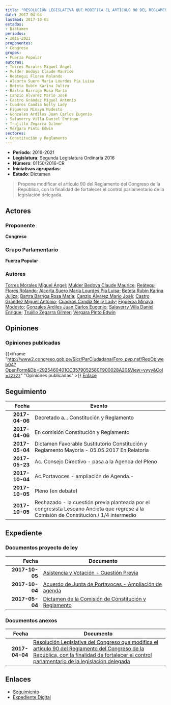```yaml
---
title: "RESOLUCIÓN LEGISLATIVA QUE MODIFICA EL ARTÍCULO 90 DEL REGLAMENTO DEL CONGRESO DE LA REPÚBLICA, CON LA FINALIDAD DE FORTALECER EL CONTROL PARLAMENTARIO DE LA LEGISLACIÓN DELEGADA"
date: 2017-04-04
lastmod: 2017-10-05
estados:
- Dictamen
periodos:
- 2016-2021
proponentes:
- Congreso
grupos:
- Fuerza Popular
autores:
- Torres Morales Miguel Ángel
- Mulder Bedoya Claude Maurice
- Reátegui Flores Rolando
- Alcorta Suero María Lourdes Pía Luisa
- Beteta Rubín Karina Juliza
- Bartra Barriga Rosa María
- Canzio Álvarez Mario José
- Castro Grández Miguel Antonio
- Cuadros Candia Nelly Lady
- Figueroa Minaya Modesto
- Gonzales Ardiles Juan Carlos Eugenio
- Salaverry Villa Daniel Enrique
- Trujillo Zegarra Gilmer
- Vergara Pinto Edwin
sectores:
- Constitución y Reglamento
---
```

- **Periodo**: 2016-2021
- **Legislatura**: Segunda Legislatura Ordinaria 2016
- **Número**: 01150/2016-CR
- **Iniciativas agrupadas**: 
- **Estado**: Dictamen

> Propone modificar el artículo 90 del Reglamento del Congreso de la República, con la finalidad de fortalecer el control parlamentario de la legislación delegada.


## Actores

### Proponente

**Congreso**

### Grupo Parlamentario

**Fuerza Popular**

### Autores

[Torres Morales Miguel Ángel](mailto:mailto:mtorresm@congreso.gob.pe); [Mulder Bedoya Claude Maurice](mailto:mailto:mmulder@congreso.gob.pe); [Reátegui Flores Rolando](mailto:mailto:rreategui@congreso.gob.pe); [Alcorta Suero María Lourdes Pía Luisa](mailto:mailto:lalcorta@congreso.gob.pe); [Beteta Rubín Karina Juliza](mailto:mailto:kbeteta@congreso.gob.pe); [Bartra Barriga Rosa María](mailto:mailto:rbartra@congreso.gob.pe); [Canzio Álvarez Mario José](mailto:mailto:mcanzio@congreso.gob.pe); [Castro Grández Miguel Antonio](mailto:mailto:macastro@congreso.gob.pe); [Cuadros Candia Nelly Lady](mailto:mailto:ncuadros@congreso.gob.pe); [Figueroa Minaya Modesto](mailto:mailto:mfigueroam@congreso.gob.pe); [Gonzales Ardiles Juan Carlos Eugenio](mailto:mailto:jgonzalesa@congreso.gob.pe); [Salaverry Villa Daniel Enrique](mailto:mailto:dsalaverry@congreso.gob.pe); [Trujillo Zegarra Gilmer](mailto:mailto:gtrujilloz@congreso.gob.pe); [Vergara Pinto Edwin](mailto:mailto:evergara@congreso.gob.pe)

## Opiniones

### Opiniones publicadas

{{<iframe "http://www2.congreso.gob.pe/Sicr/ParCiudadana/Foro_pvp.nsf/RepOpiweb04?OpenForm&Db=2925460401CC3579052580F900028A20&View=yyyy&Col=zzzzz" "Opiniones publicadas" >}}
[Enlace](http://www2.congreso.gob.pe/Sicr/ParCiudadana/Foro_pvp.nsf/RepOpiweb04?OpenForm&Db=2925460401CC3579052580F900028A20&View=yyyy&Col=zzzzz)


## Seguimiento

| Fecha | Evento |
|------:|--------|
| **2017-04-06** | Decretado a... Constitución y Reglamento |
| **2017-04-06** | En comisión Constitución y Reglamento |
| **2017-05-04** | Dictamen Favorable Sustitutorio Constitución y Reglamento Mayoria - 05.05.2017 En Relatoría |
| **2017-05-23** | Ac. Consejo Directivo - pasa a la Agenda del Pleno |
| **2017-10-04** | Ac.Portavoces - ampliación de Agenda.- |
| **2017-10-05** | Pleno (en debate) |
| **2017-10-05** | Rechazado - la cuestión previa planteada por el congresista Lescano Ancieta que regrese a la Comisión de Constitución./ 1/4 intermedio |

## Expediente

### Documentos proyecto de ley

| Fecha | Documento |
|------:|-----------|
| **2017-10-05** | [Asistencia y Votación - Cuestión Previa](http://www.leyes.congreso.gob.pe/Documentos/2016_2021/Asistencia_y_Votacion/Proyectos_de_Ley/AVCP0115020171005.pdf) |
| **2017-10-04** | [Acuerdo de Junta de Portavoces - Ampliación de agenda](http://www.leyes.congreso.gob.pe/Documentos/2016_2021/Acuerdos/Junta_Portavoces/AJP0115020171004.pdf) |
| **2017-05-04** | [Dictamen de la Comisión de Constitución y Reglamento](http://www.leyes.congreso.gob.pe/Documentos/2016_2021/Dictamenes/Proyectos_de_Ley/01150DC04MAY20170504.pdf) |

### Documentos anexos

| Fecha | Documento |
|------:|-----------|
| **2017-04-04** | [Resolución Legislativa del Congreso que modifica el artículo 90 del Reglamento del Congreso de la República, con la finalidad de fortalecer el control parlamentario de la legislación delegada](http://www.leyes.congreso.gob.pe/Documentos/2016_2021/Proyectos_de_Ley_y_de_Resoluciones_Legislativas/PL0115020170404..pdf) |

## Enlaces

- [Seguimiento](http://www2.congreso.gob.pe/Sicr/TraDocEstProc/CLProLey2016.nsf/f7fff46988ca05b1052578e100829cc7/67bc8161884c65ff052580f80082a1b2?OpenDocument)
- [Expediente Digital](http://www2.congreso.gob.pe/Sicr/TraDocEstProc/CLProLey2016.nsf/f7fff46988ca05b1052578e100829cc7/67bc8161884c65ff052580f80082a1b2?OpenDocument&Click=05257FB7005EB655.eb71d0cf91d8294e05256cdf006b5706/$Body/0.1C6C)

